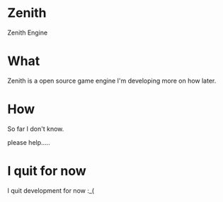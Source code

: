 # Zenith
Zenith Engine

# What
Zenith is a open source game engine I'm developing more on how later.

# How

So far I don't know.

please help.....

# I quit for now

I quit development for now :_(